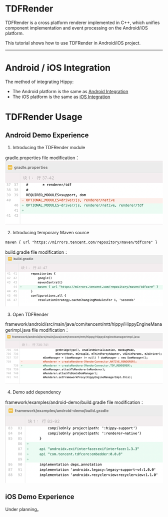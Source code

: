 # TDFRender

TDFRender is a cross platform renderer implemented in C++, which unifies component implementation and event processing on the Android/iOS platform.

This tutorial shows how to use TDFRender in Android/iOS project.

---

# Android / iOS Integration

The method of integrating Hippy:

* The Android platform is the same as [Android Integration](../android/integration.md)
* The iOS platform is the same as [iOS Integration](../ios/integration.md)

# TDFRender Usage

## Android Demo Experience

1. Introducing the TDFRender module

gradle.properties file modification：
![tdf1](../../assets/img/tdf_demo1.png)

2. Introducing temporary Maven source

```text
maven { url "https://mirrors.tencent.com/repository/maven/tdfcore" }
```

build.gradle file modification：
![tdf1](../../assets/img/tdf_demo2.png)

3. Open TDFRender

framework/android/src/main/java/com/tencent/mtt/hippy/HippyEngineManagerImpl.java file modification：
![tdf1](../../assets/img/tdf_demo3.png)

4. Demo add dependency

framework/examples/android-demo/build.gradle file modification：
![tdf1](../../assets/img/tdf_demo4.png)

## iOS Demo Experience

Under planning。
